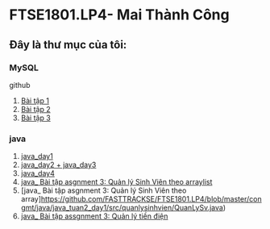 # FTSE1801.LP4- Mai Thành Công
## Đây là thư mục của tôi:



### MySQL
github
1. [Bài tập 1](https://github.com/FASTTRACKSE/FTSE1801.LP4/blob/master/congmt/sql/ftse180102.sql)
2. [Bài tập 2](https://github.com/FASTTRACKSE/FTSE1801.LP4/blob/master/congmt/sql/baitap2.docx)
3. [Bài tập 3](https://github.com/FASTTRACKSE/FTSE1801.LP4/blob/master/congmt/sql/baitap3.docx)

### java
1. [java_day1](https://github.com/FASTTRACKSE/FTSE1801.LP4/tree/master/congmt/java/java_day1/src/java_day1)
2. [java_day2 + java_day3](https://github.com/FASTTRACKSE/FTSE1801.LP4/tree/master/congmt/java/java_day2/src)
3. [java_day4](https://github.com/FASTTRACKSE/FTSE1801.LP4/tree/master/congmt/java/java_day4/src/java_day4)
4. [java_ Bài tập asgnment 3: Quản lý Sinh Viên theo arraylist](https://github.com/FASTTRACKSE/FTSE1801.LP4/blob/master/congmt/java/java_tuan3/src/java_tuan3/QLSinhVien.java)
5. [java_ Bài tập asgnment 3: Quản lý Sinh Viên theo array]https://github.com/FASTTRACKSE/FTSE1801.LP4/blob/master/congmt/java/java_tuan2_day1/src/quanlysinhvien/QuanLySv.java)
6. [java_ Bài tập assgnment 3: Quản lý tiền điện](https://github.com/FASTTRACKSE/FTSE1801.LP4/blob/master/congmt/java/java_tuan3/src/java_tuan3/BienLai.java)